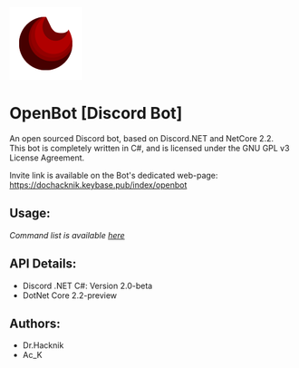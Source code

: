 ![Logo](Logo_128.png)
# OpenBot [Discord Bot]
An open sourced Discord bot, based on Discord.NET and NetCore 2.2. 
<br>This bot is completely written in C#, and is licensed under the GNU GPL v3 License Agreement. 

Invite link is available on the Bot's dedicated web-page: https://dochacknik.keybase.pub/index/openbot

## Usage: 
*Command list is available [here](https://dochacknik.keybase.pub/index/openbot/commands)*

## API Details: 
* Discord .NET C#: Version 2.0-beta
* DotNet Core 2.2-preview 

## Authors: 
* Dr.Hacknik
* Ac_K
